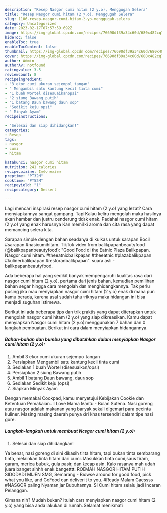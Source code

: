 ```yaml
---
description: "Resep Nasgor cumi hitam (2 y.o), Menggugah Selera"
title: "Resep Nasgor cumi hitam (2 y.o), Menggugah Selera"
slug: 1106-resep-nasgor-cumi-hitam-2-yo-menggugah-selera
category: Uncategorized
date: 2023-02-17T07:57:59.692Z
image: https://img-global.cpcdn.com/recipes/76690df39a34c60d/680x482cq70/nasgor-cumi-hitam-2-yo-foto-resep-utama.jpg
hideToc: false
enableToc: true
enableTocContent: false
thumbnail: https://img-global.cpcdn.com/recipes/76690df39a34c60d/680x482cq70/nasgor-cumi-hitam-2-yo-foto-resep-utama.jpg
cover: https://img-global.cpcdn.com/recipes/76690df39a34c60d/680x482cq70/nasgor-cumi-hitam-2-yo-foto-resep-utama.jpg
author: Admin
authorAv: notfound
ratingvalue: 3.5
reviewcount: 8
recipeingredient:
- "3 ekor cumi ukuran sejempol tangan"
- " Mengambil satu kantung kecil tinta cumi"
- "1 buah Wortel disesuaikanopsi"
- "2 siung Bawang putih"
- "1 batang Daun bawang daun sop"
- "Sedikit keju opsi"
- " Minyak Ayam"
recipeinstructions:

- "Selesai dan siap dihidangkan!"
categories:
- Resep
tags:
- nasgor
- cumi
- hitam

katakunci: nasgor cumi hitam 
nutrition: 241 calories
recipecuisine: Indonesian
preptime: "PT32M"
cooktime: "PT52M"
recipeyield: "1"
recipecategory: Dessert

---
```



Lagi mencari inspirasi resep nasgor cumi hitam (2 y.o) yang lezat? Cara menyiapkannya sangat gampang. Tapi Kalau keliru mengolah maka hasilnya akan hambar dan justru cenderung tidak enak. Padahal nasgor cumi hitam (2 y.o) yang enak harusnya Kan memiliki aroma dan cita rasa yang dapat memancing selera kita.


Sarapan simple dengan bahan seadanya di kulkas untuk sarapan Bocil #sarapan #nasicumihitam. TikTok video from balikpapanbeautyfood (@balikpapanbeautyfood): &#34;Good Food di the Eatnic Plaza Balikpapan. Nasgor cumi hitam. #theeatnicbalikpapan #theeatnic #plazabalikpapan #kulinerbalikpapan #restoranbalikpapan&#34;. suara asli - balikpapanbeautyfood.

Ada beberapa hal yang sedikit banyak mempengaruhi kualitas rasa dari nasgor cumi hitam (2 y.o), pertama dari jenis bahan, kemudian pemilihan bahan segar hingga cara mengolah dan menghidangkannya. Tak perlu pusing jika mau menyiapkan nasgor cumi hitam (2 y.o) enak di mana pun kamu berada, karena asal sudah tahu triknya maka hidangan ini bisa menjadi suguhan istimewa.


Berikut ini ada beberapa tips dan trik praktis yang dapat diterapkan untuk mengolah nasgor cumi hitam (2 y.o) yang siap dikreasikan. Kamu dapat menyiapkan Nasgor cumi hitam (2 y.o) menggunakan 7 bahan dan 0 langkah pembuatan. Berikut ini cara dalam menyiapkan hidangannya.

<!--inarticleads1-->

##### Bahan-bahan dan bumbu yang dibutuhkan dalam menyiapkan Nasgor cumi hitam (2 y.o):

1. Ambil 3 ekor cumi ukuran sejempol tangan
1. Persiapkan  Mengambil satu kantung kecil tinta cumi
1. Sediakan 1 buah Wortel (disesuaikan/opsi)
1. Persiapkan 2 siung Bawang putih
1. Ambil 1 batang Daun bawang, daun sop
1. Sediakan Sedikit keju (opsi)
1. Siapkan  Minyak Ayam


Dengan memakai Cookpad, kamu menyetujui Kebijakan Cookie dan Ketentuan Pemakaian.. I Love Mama Mantu - Bulan Sutena. Nasi goreng atau nasgor adalah makanan yang banyak sekali digemari para pecinta kuliner. Masing masing daerah punya ciri khas tersendiri dalam tipe nasi gore. 

<!--inarticleads2-->

##### Langkah-langkah untuk membuat Nasgor cumi hitam (2 y.o):


1. Selesai dan siap dihidangkan!

Ya benar, nasi goreng di sini dikasih tinta hitam, tapi bukan tinta sembarang tinta, melainkan tinta hitam dari cumi. Masukkan tinta cumi,saus tiram, garam, merica bubuk, gula pasir, dan kecap asin. Kalo rasanya mah udah juara banget sihhh enak bangetttt. ROEMAH NASGOR HITAM PUTIH SIDODADI MIJEN SMG, Semarang - Browse around for good food, pick what you like, and GoFood can deliver it to you. #Ready Malam Gaessss #NASGOR paling Nyaman jar Bubuhannya. Si Cumi hitam selalu jadi Incaran Pelanggan. 

Gimana nih? Mudah bukan? Itulah cara menyiapkan nasgor cumi hitam (2 y.o) yang bisa anda lakukan di rumah. Selamat menikmati
